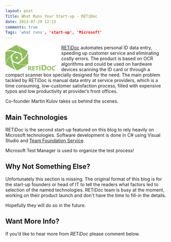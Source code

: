 ```yaml
---
layout: post
Title: What Runs Your Start-up - RETiDoc
date: 2013-07-29 12:13
comments: true
Tags: 'what runs', 'start-up', 'Microsoft'
---
```


<img src="/images/startup/retidoc.gif" alt="RETiDoc" style="float:left; margin-right: 15px;" />

[RETiDoc](http://retidoc.com/) automates personal ID data entry, speeding up
customer service and eliminating costly errors. The product is based on OCR
algorithms and could be used on hardware devices scanning the ID card or
through a compact scanner box specially designed for the need. The main problem
tackled by RETiDoc is manual data entry at service providers, 
which is a time consuming, low-customer satisfaction process, filled with
expensive typos and low productivity at provider’s front offices.

Co-founder Martin Kulov takes us behind the scenes.


Main Technologies
-----------------

RETiDoc is the second start-up featured on this blog to rely heavily on
Microsoft technologies. Software development is done in C# using
Visual Studio and [Team Foundation Service](https://tfs.visualstudio.com/).

Microsoft Test Manager is used to organize the test process!


Why Not Something Else?
-----------------------

Unfortunately this section is missing. The original format of this blog
is for the start-up founders or head of IT to tell the readers what factors
led to selection of the named technologies. RETiDoc team is busy at the moment,
working on their product launch and don't have the time to fill-in the details.

Hopefully they will do so in the future.



Want More Info?
---------------

If you’d like to hear more from *RETiDoc* please comment below.

